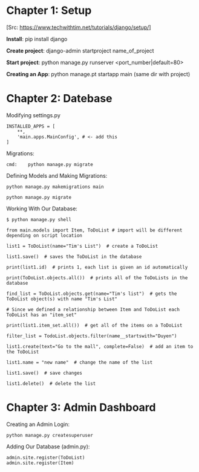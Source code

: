 # Chapter 1: Setup 
[Src: https://www.techwithtim.net/tutorials/django/setup/]


**Install**:    pip install django

**Create project**:     django-admin startproject name_of_project 

**Start project**:  python manage.py runserver <port_number|default=80>

**Creating an App**:    python manage.pt startapp main (same dir with project)

# Chapter 2: Datebase


Modifying settings.py

    INSTALLED_APPS = [
        **,
        'main.apps.MainConfig', # <- add this
    ]

Migrations:

    cmd:    python manage.py migrate

Defining Models and Making Migrations:

    python manage.py makemigrations main
    
    python manage.py migrate

Working With Our Database:

    $ python manage.py shell

    from main.models import Item, ToDoList # import will be different depending on script location

    list1 = ToDoList(name="Tim's List")  # create a ToDoList 
    
    list1.save()  # saves the ToDoList in the database
    
    print(list1.id)  # prints 1, each list is given an id automatically
    
    print(ToDoList.objects.all())  # prints all of the ToDoLists in the database
    
    find_list = ToDoList.objects.get(name="Tim's list")  # gets the ToDoList object(s) with name "Tim's List"
    
    # Since we defined a relationship between Item and ToDoList each ToDoList has an "item_set"
    
    print(list1.item_set.all())  # get all of the items on a ToDoList
    
    filter_list = TodoList.objects.filter(name__startswith="Duyen")    

    list1.create(text="Go to the mall", complete=False)  # add an item to the ToDoList
    
    list1.name = "new name"  # change the name of the list
    
    list1.save()  # save changes
    
    list1.delete()  # delete the list

# Chapter 3: Admin Dashboard

Creating an Admin Login:
    
    python manage.py createsuperuser

Adding Our Database (admin.py):

    admin.site.register(ToDoList)
    admin.site.register(Item)

